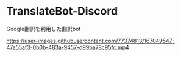 # TranslateBot-Discord
Google翻訳を利用した翻訳bot


https://user-images.githubusercontent.com/77374813/167049547-47a55af3-0b0b-483a-9457-d99ba78c95fc.mp4

